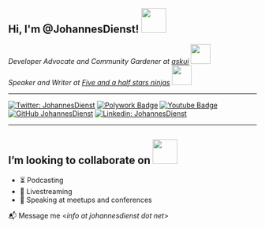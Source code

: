 <h2> Hi, I'm @JohannesDienst! <img src="https://media4.giphy.com/media/QzxONYL3xbj6E/giphy.gif" width="50"></h2>
<p>
  <em>Developer Advocate and Community Gardener at <a href="https://www.askui.com//">askui</a>&nbsp;<img src="https://media3.giphy.com/media/3oz8xtBx06mcZWoNJm/giphy.gif" width="40"></br>
  Speaker and Writer at <a href="https://fiveandahalfstars.ninja/">Five and a half stars ninjas</a>&nbsp;<img src="https://media4.giphy.com/media/dL9oWtkAEpoJ2/giphy.gif" width="40"></em>
</p>

 ---

[![Twitter: JohannesDienst](https://img.shields.io/twitter/follow/JohannesDienst?style=social)](https://twitter.com/JohannesDienst)
[![Polywork Badge](https://img.shields.io/badge/-JohannesDienst-ff69b4?style=flat-squarec&logo=polywork&logoColor=white&link=https://www.polywork.com/johannesdienst)](https://www.polywork.com/johannesdienst)
[![Youtube Badge](https://img.shields.io/badge/-JohannesDienst-red?style=flat-square&logo=youtube&logoColor=white&link=https://www.youtube.com/channel/UCF9Nb-vNMDVHjrPPoPwxAGQ)](https://www.youtube.com/channel/UCF9Nb-vNMDVHjrPPoPwxAGQ)
[![GitHub JohannesDienst](https://img.shields.io/github/followers/JohannesDienst?label=follow&style=social)](https://github.com/JohannesDienst)
[![Linkedin: JohannesDienst](https://img.shields.io/badge/-JohannesDienst-blue?style=flat-square&logo=Linkedin&logoColor=white&link=https://www.linkedin.com/in/johannesdienst/)](https://www.linkedin.com/in/JohannesDienst/)

 ---

<h2> I’m looking to collaborate on <img src="https://media0.giphy.com/media/L4fB9di7ekn3F5PXaW/giphy.gif" width="50"></h2>

- :hourglass_flowing_sand: Podcasting
- :movie_camera: Livestreaming
- :mega: Speaking at meetups and conferences

:mailbox_with_mail: Message me <*info at johannesdienst dot net*>

